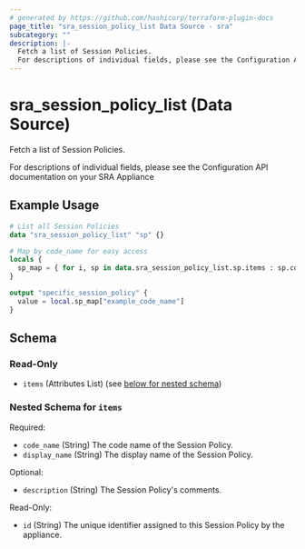 ```yaml
---
# generated by https://github.com/hashicorp/terraform-plugin-docs
page_title: "sra_session_policy_list Data Source - sra"
subcategory: ""
description: |-
  Fetch a list of Session Policies.
  For descriptions of individual fields, please see the Configuration API documentation on your SRA Appliance
---
```


# sra_session_policy_list (Data Source)

Fetch a list of Session Policies.

For descriptions of individual fields, please see the Configuration API documentation on your SRA Appliance

## Example Usage

```terraform
# List all Session Policies
data "sra_session_policy_list" "sp" {}

# Map by code_name for easy access
locals {
  sp_map = { for i, sp in data.sra_session_policy_list.sp.items : sp.code_name => sp }
}

output "specific_session_policy" {
  value = local.sp_map["example_code_name"]
}
```

<!-- schema generated by tfplugindocs -->
## Schema

### Read-Only

- `items` (Attributes List) (see [below for nested schema](#nestedatt--items))

<a id="nestedatt--items"></a>
### Nested Schema for `items`

Required:

- `code_name` (String) The code name of the Session Policy.
- `display_name` (String) The display name of the Session Policy.

Optional:

- `description` (String) The Session Policy's comments.

Read-Only:

- `id` (String) The unique identifier assigned to this Session Policy by the appliance.


